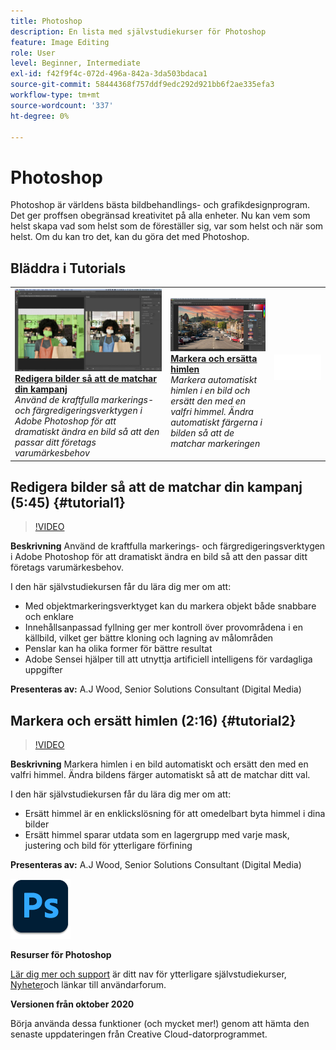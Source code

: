 ```yaml
---
title: Photoshop
description: En lista med självstudiekurser för Photoshop
feature: Image Editing
role: User
level: Beginner, Intermediate
exl-id: f42f9f4c-072d-496a-842a-3da503bdaca1
source-git-commit: 58444368f757ddf9edc292d921bb6f2ae335efa3
workflow-type: tm+mt
source-wordcount: '337'
ht-degree: 0%

---
```


# Photoshop

Photoshop är världens bästa bildbehandlings- och grafikdesignprogram. Det ger proffsen obegränsad kreativitet på alla enheter. Nu kan vem som helst skapa vad som helst som de föreställer sig, var som helst och när som helst. Om du kan tro det, kan du göra det med Photoshop.

## Bläddra i Tutorials

<table style="table-layout:fixed">
<tr>
 <td>
   <a href="photoshop.md#tutorial1">
      <img alt="Redigera bilder så att de matchar din kampanj" src="../assets/PS_ObjectSelect_ContentAware_wood.jpg" />
   </a>
    <div>
   <a href="photoshop.md#tutorial1"><strong>Redigera bilder så att de matchar din kampanj</strong></a>
    </div>
    <em>Använd de kraftfulla markerings- och färgredigeringsverktygen i Adobe Photoshop för att dramatiskt ändra en bild så att den passar ditt företags varumärkesbehov</em>
    <br>
  </td>
  <td>
    <a href="photoshop.md#tutorial2">
        <img alt="Markera och ersätta himlen" src="../assets/PS_Sky_Replace_wood.jpg" />
    </a>
    <div>
    <a href="photoshop.md#tutorial2"><strong>Markera och ersätta himlen</strong></a>
    </div>
    <em>Markera automatiskt himlen i en bild och ersätt den med en valfri himmel. Ändra automatiskt färgerna i bilden så att de matchar markeringen</em>
    <br>
  </td>
  <td>
    <img alt="Avgränsare" src="../assets/Whitespacer.png" />
    <div>
    <br>
  </td>
</tr>
</table>

## Redigera bilder så att de matchar din kampanj (5:45) {#tutorial1}

>[!VIDEO](https://video.tv.adobe.com/v/326950?hidetitle=true)

**Beskrivning**
Använd de kraftfulla markerings- och färgredigeringsverktygen i Adobe Photoshop för att dramatiskt ändra en bild så att den passar ditt företags varumärkesbehov.

I den här självstudiekursen får du lära dig mer om att:
* Med objektmarkeringsverktyget kan du markera objekt både snabbare och enklare
* Innehållsanpassad fyllning ger mer kontroll över provområdena i en källbild, vilket ger bättre kloning och lagning av målområden
* Penslar kan ha olika former för bättre resultat
* Adobe Sensei hjälper till att utnyttja artificiell intelligens för vardagliga uppgifter

**Presenteras av:**
A.J Wood, Senior Solutions Consultant (Digital Media)

## Markera och ersätt himlen (2:16) {#tutorial2}

>[!VIDEO](https://video.tv.adobe.com/v/326953?hidetitle=true)

**Beskrivning**
Markera himlen i en bild automatiskt och ersätt den med en valfri himmel. Ändra bildens färger automatiskt så att de matchar ditt val.

I den här självstudiekursen får du lära dig mer om att:
* Ersätt himmel är en enklickslösning för att omedelbart byta himmel i dina bilder
* Ersätt himmel sparar utdata som en lagergrupp med varje mask, justering och bild för ytterligare förfining


**Presenteras av:**
A.J Wood, Senior Solutions Consultant (Digital Media)

![Photoshop-logotyp](../assets/ps_appicon_96.png)

**Resurser för Photoshop**

[Lär dig mer och support](https://helpx.adobe.com/support/photoshop.html) är ditt nav för ytterligare självstudiekurser, [Nyheter](https://helpx.adobe.com/photoshop/using/whats-new.html)och länkar till användarforum.

**Versionen från oktober 2020**

Börja använda dessa funktioner (och mycket mer!) genom att hämta den senaste uppdateringen från Creative Cloud-datorprogrammet.
